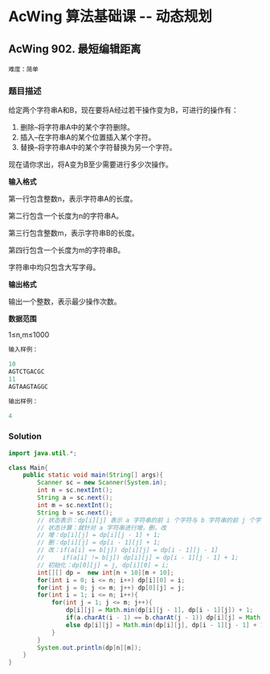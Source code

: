 # AcWing 算法基础课 -- 动态规划

## AcWing 902. 最短编辑距离

`难度：简单`

### 题目描述

给定两个字符串A和B，现在要将A经过若干操作变为B，可进行的操作有：

1. 删除–将字符串A中的某个字符删除。
2. 插入–在字符串A的某个位置插入某个字符。
3. 替换–将字符串A中的某个字符替换为另一个字符。

现在请你求出，将A变为B至少需要进行多少次操作。

**输入格式**

第一行包含整数n，表示字符串A的长度。

第二行包含一个长度为n的字符串A。

第三行包含整数m，表示字符串B的长度。

第四行包含一个长度为m的字符串B。

字符串中均只包含大写字母。

**输出格式**

输出一个整数，表示最少操作次数。

**数据范围**

1≤n,m≤1000

```r
输入样例：

10 
AGTCTGACGC
11 
AGTAAGTAGGC

输出样例：

4
```

### Solution

```java
import java.util.*;

class Main{
    public static void main(String[] args){
        Scanner sc = new Scanner(System.in);
        int n = sc.nextInt();
        String a = sc.next();
        int m = sc.nextInt();
        String b = sc.next();
        // 状态表示：dp[i][j] 表示 a 字符串的前 i 个字符与 b 字符串的前 j 个字符的最短编辑距离
        // 状态计算：就针对 a 字符串进行增，删，改
        // 增：dp[i][j] = dp[i][j - 1] + 1;
        // 删：dp[i][j] = dp[i - 1][j] + 1;
        // 改：if(a[i] == b[j]) dp[i][j] = dp[i - 1][j - 1]
        //     if(a[i] != b[j]) dp[i][j] = dp[i - 1][j - 1] + 1;
        // 初始化：dp[0][j] = j, dp[i][0] = i;
        int[][] dp =  new int[n + 10][m + 10];
        for(int i = 0; i <= n; i++) dp[i][0] = i;
        for(int j = 0; j <= m; j++) dp[0][j] = j;
        for(int i = 1; i <= n; i++){
            for(int j = 1; j <= m; j++){
                dp[i][j] = Math.min(dp[i][j - 1], dp[i - 1][j]) + 1;
                if(a.charAt(i - 1) == b.charAt(j - 1)) dp[i][j] = Math.min(dp[i][j], dp[i - 1][j - 1]);
                else dp[i][j] = Math.min(dp[i][j], dp[i - 1][j - 1] + 1);
            }
        }
        System.out.println(dp[n][m]);
    }
}
```